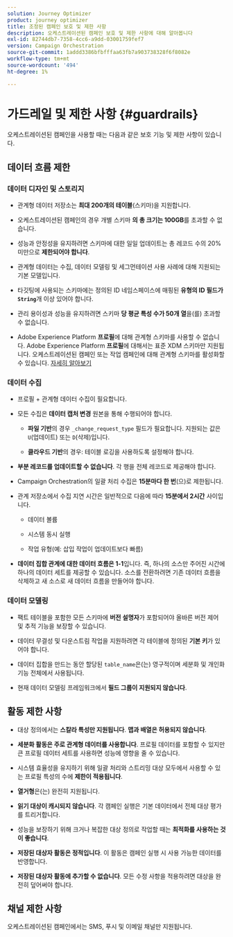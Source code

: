 ```yaml
---
solution: Journey Optimizer
product: journey optimizer
title: 조정된 캠페인 보호 및 제한 사항
description: 오케스트레이션된 캠페인 보호 및 제한 사항에 대해 알아봅니다
exl-id: 82744db7-7358-4cc6-a9dd-03001759fef7
version: Campaign Orchestration
source-git-commit: 1addd3386bfbfffaa63fb7a903738328f6f8082e
workflow-type: tm+mt
source-wordcount: '494'
ht-degree: 1%

---
```



# 가드레일 및 제한 사항 {#guardrails}

오케스트레이션된 캠페인을 사용할 때는 다음과 같은 보호 기능 및 제한 사항이 있습니다.

## 데이터 흐름 제한

### 데이터 디자인 및 스토리지

* 관계형 데이터 저장소는 **최대 200개의 테이블**(스키마)을 지원합니다.

* 오케스트레이션된 캠페인의 경우 개별 스키마 **의 총 크기는 100GB**&#x200B;를 초과할 수 없습니다.

* 성능과 안정성을 유지하려면 스키마에 대한 일일 업데이트는 총 레코드 수의 20% 미만으로 **제한되어야 합니다**.

* 관계형 데이터는 수집, 데이터 모델링 및 세그먼테이션 사용 사례에 대해 지원되는 기본 모델입니다.

* 타깃팅에 사용되는 스키마에는 정의된 ID 네임스페이스에 매핑된 **유형의 ID 필드가`String`**&#x200B;개 이상 있어야 합니다.

* 관리 용이성과 성능을 유지하려면 스키마 **당 평균 특성 수가 50개 열**&#x200B;을(를) 초과할 수 없습니다.

* Adobe Experience Platform **프로필**&#x200B;에 대해 관계형 스키마를 사용할 수 없습니다. Adobe Experience Platform **프로필**&#x200B;에 대해서는 표준 XDM 스키마만 지원됩니다. 오케스트레이션된 캠페인 또는 작업 캠페인에 대해 관계형 스키마를 활성화할 수 있습니다. [자세히 알아보기](https://experienceleague.adobe.com/ko/docs/experience-platform/catalog/datasets/user-guide#enable-profile)

### 데이터 수집

* 프로필 + 관계형 데이터 수집이 필요합니다.

* 모든 수집은 **데이터 캡처 변경** 원본을 통해 수행되어야 합니다.

   * **파일 기반**&#x200B;의 경우 `_change_request_type` 필드가 필요합니다. 지원되는 값은 `U`(업데이트) 또는 `D`(삭제)입니다.

   * **클라우드 기반**&#x200B;의 경우: 테이블 로깅을 사용하도록 설정해야 합니다.

* **부분 레코드를 업데이트할 수 없습니다**. 각 행을 전체 레코드로 제공해야 합니다.

* Campaign Orchestration의 일괄 처리 수집은 **15분마다 한 번**(으)로 제한됩니다.

* 관계 저장소에서 수집 지연 시간은 일반적으로 다음에 따라 **15분에서 2시간** 사이입니다.

   * 데이터 볼륨

   * 시스템 동시 실행

   * 작업 유형(예: 삽입 작업이 업데이트보다 빠름)

* **데이터 집합 관계에 대한 데이터 흐름은 1-1**&#x200B;입니다. 즉, 하나의 소스만 주어진 시간에 하나의 데이터 세트를 제공할 수 있습니다. 소스를 전환하려면 기존 데이터 흐름을 삭제하고 새 소스로 새 데이터 흐름을 만들어야 합니다.

### 데이터 모델링

* 팩트 테이블을 포함한 모든 스키마에 **버전 설명자**&#x200B;가 포함되어야 올바른 버전 제어 및 추적 기능을 보장할 수 있습니다.

* 데이터 무결성 및 다운스트림 작업을 지원하려면 각 테이블에 정의된 **기본 키**&#x200B;가 있어야 합니다.

* 데이터 집합을 만드는 동안 할당된 `table_name`은(는) 영구적이며 세분화 및 개인화 기능 전체에서 사용됩니다.

* 현재 데이터 모델링 프레임워크에서 **필드 그룹이 지원되지 않습니다**.

## 활동 제한 사항

* 대상 정의에서는 **스칼라 특성만 지원됩니다**. **맵과 배열은 허용되지 않습니다**.

* **세분화 활동은 주로 관계형 데이터를 사용합니다**. 프로필 데이터를 포함할 수 있지만 큰 프로필 데이터 세트를 사용하면 성능에 영향을 줄 수 있습니다.

* 시스템 효율성을 유지하기 위해 일괄 처리와 스트리밍 대상 모두에서 사용할 수 있는 프로필 특성의 수에 **제한이 적용됩니다**.

* **열거형**&#x200B;은(는) 완전히 지원됩니다.

* **읽기 대상이 캐시되지 않습니다**. 각 캠페인 실행은 기본 데이터에서 전체 대상 평가를 트리거합니다.

* 성능을 보장하기 위해 크거나 복잡한 대상 정의로 작업할 때는 **최적화를 사용하는 것이 좋습니다**.

* **저장된 대상자 활동은 정적입니다**. 이 활동은 캠페인 실행 시 사용 가능한 데이터를 반영합니다.

* **저장된 대상자 활동에 추가할 수 없습니다**. 모든 수정 사항을 적용하려면 대상을 완전히 덮어써야 합니다.

## 채널 제한 사항

오케스트레이션된 캠페인에서는 SMS, 푸시 및 이메일 채널만 지원됩니다.
